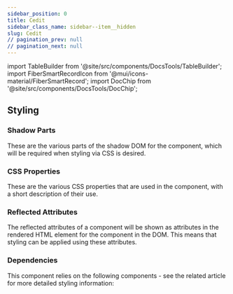 ```yaml
---
sidebar_position: 0
title: Cedit
sidebar_class_name: sidebar--item__hidden
slug: Cedit
// pagination_prev: null
// pagination_next: null
---
```


import TableBuilder from '@site/src/components/DocsTools/TableBuilder';
import FiberSmartRecordIcon from '@mui/icons-material/FiberSmartRecord';
import DocChip from '@site/src/components/DocsTools/DocChip';

<DocChip tooltipText="This component will render with a shadow DOM, an API built into the browser that facilitates encapsulation." label="Shadow" target="_blank" clickable={false} iconName='shadow' />

<DocChip tooltipText="The name of the web component that will render in the DOM." label="bbj-cedit" clickable={false} iconName='code'/>

## Styling

### Shadow Parts
These are the various parts of the shadow DOM for the component, which will be required when styling via CSS is desired.
<TableBuilder tag='bbj-cedit' table="parts"/>

### CSS Properties

  These are the various CSS properties that are used in the component, with a short description of their use.
  
  <TableBuilder tag='bbj-cedit' table="properties"/>

### Reflected Attributes

  The reflected attributes of a component will be shown as attributes in the rendered HTML element for the component in the DOM. This means that styling can be applied using these attributes.
  
  <TableBuilder tag='bbj-cedit' table="reflects"/>

### Dependencies

  This component relies on the following components - see the related article for more detailed styling information:
  
  <TableBuilder tag='bbj-cedit' table="dependencies"/>
